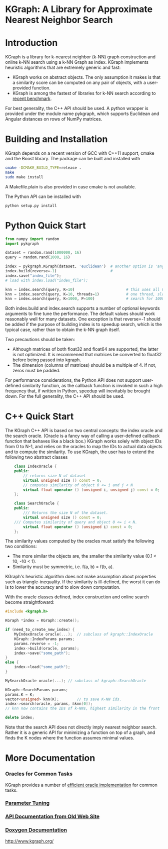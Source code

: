 KGraph: A Library for Approximate Nearest Neighbor Search
=========================================================

# Introduction

KGraph is a library for k-nearest neighbor (k-NN) graph construction and
online k-NN search using a k-NN Graph as index.  KGraph implements 
heuristic algorithms that are extremely generic and fast:
* KGraph works on abstract objects.  The only assumption it makes is
that a similarity score can be computed on any pair of objects, with
a user-provided function.
* KGraph is among the fastest of libraries for k-NN search according to [recent benchmark](https://github.com/erikbern/ann-benchmarks).

For best generality, the C++ API should be used.  A python wrapper
is provided under the module name pykgraph, which supports Euclidean
and Angular distances on rows of NumPy matrices.



# Building and Installation

KGraph depends on a recent version of GCC with C++11 support, cmake
and the Boost library.  The package can be built and installed with
```sh
cmake -DCMAKE_BUILD_TYPE=release .
make
sudo make install
```

A Makefile.plain is also provided in case cmake is not available.

The Python API can be installed with
```
python setup.py install
```

# Python Quick Start

```python
from numpy import random
import pykgraph

dataset = random.rand(1000000, 16)
query = random.rand(1000, 16)

index = pykgraph.KGraph(dataset, 'euclidean')  # another option is 'angular'
index.build(reverse=-1)                        #
index.save("index_file");
# load with index.load("index_file");

knn = index.search(query, K=10)                       # this uses all CPU threads
knn = index.search(query, K=10, threads=1)            # one thread, slower
knn = index.search(query, K=1000, P=100)              # search for 1000-nn, no need to recompute index.
```

Both index.build and index.search supports a number of optional keywords
arguments to fine tune the performance.  The default values should work
reasonably well for many datasets.  One exception is that reverse=-1 should be
added if the purpose of building index is to speedup search, which is the
typical case, rather than to obtain the k-NN graph itself.

Two precautions should be taken:
* Although matrices of both float32 and float64 are supported, the latter is not optimized.  It is recommened that
matrices be converted to float32 before being passed into kgraph.
* The dimension (columns of matrices) should be a multiple of 4.  If not, zeros must be padded.

For performance considerations, the Python API does not support user-defined similarity function,
as the callback function is invoked in such a high frequency that, if written in Python, speedup will
inevitably be brought down.  For the full generality, the C++ API should be used.

# C++ Quick Start

The KGraph C++ API is based on two central concepts: the index oracle and the search oracle.
(Oracle is a fancy way of calling a user-defined callback function that behaves like a black box.)
KGraph works solely with object IDs from 0 to N-1, and relies on the oracles to map the IDs to
actual data objects and to compute the similarity. To use KGraph, the user has to extend the following
two abstract classes

```cpp
    class IndexOracle {
    public:
        // returns size N of dataset
        virtual unsigned size () const = 0;
        // computes similarity of object 0 <= i and j < N
        virtual float operator () (unsigned i, unsigned j) const = 0;
    };

    class SearchOracle {
    public:
        /// Returns the size N of the dataset.
        virtual unsigned size () const = 0;
	/// Computes similarity of query and object 0 <= i < N.
        virtual float operator () (unsigned i) const = 0;
    };
```

The similarity values computed by the oracles must satisfy the following two conditions:
* The more similar the objects are, the smaller the similarity value (0.1 < 10, -10 < 1).
* Similarity must be symmetric, i.e. f(a, b) = f(b, a).

KGraph's heuristic algorithm does not make assumption about properties such as
triangle-inequality.  If the similarity is ill-defined, the worst it can do is to lower
the accuracy and to slow down computation.

With the oracle classes defined, index construction and online search become straightfoward:

```cpp
#include <kgraph.h>

KGraph *index = KGraph::create();

if (need_to_create_new_index) {
    MyIndexOracle oracle(...);	// subclass of kgraph::IndexOracle
    KGraph::IndexParams params;  
    params.reverse = -1;
    index->build(oracle, params);
    index->save("some_path");
}
else {
    index->load("some_path");
}

MySearchOracle oracle(...);	// subclass of kgraph::SearchOracle

KGraph::SearchParams params;
params.K = K;
vector<unsigned> knn(K);    	// to save K-NN ids.
index->search(oracle, params, &knn[0]);
// knn now contains the IDs of k-NNs, highest similarity in the front

delete index;
```

Note that the search API does not directly imply nearest neighbor search.  Rather
it is a generic API for minimizing a function on top of a graph, and finds the K
nodes where the function assumes minimal values.

# More Documentation
### Oracles for Common Tasks
KGraph provides a number of [efficient oracle implementation](doc/oracle.md) for
common tasks. 
### [Parameter Tuning](doc/params.md)
### [API Documentation from Old Web Site](http://www.kgraph.org/index.php?n=Main.API)
### [Doxygen Documentation](http://aaalgo.github.io/kgraph/doc/html/annotated.html)

http://www.kgraph.org/



